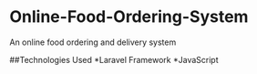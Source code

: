 # Online-Food-Ordering-System
An online food ordering and delivery system

##Technologies Used
*Laravel Framework
*JavaScript


